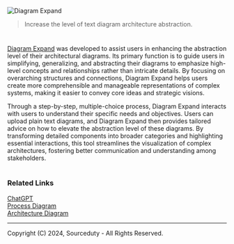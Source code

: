 ![Diagram Expand](https://github.com/user-attachments/assets/798d26eb-92ff-4f95-87a9-6d1bb8cc74c3)

> Increase the level of text diagram architecture abstraction.

#

[Diagram Expand](https://chatgpt.com/g/g-BBP3UprFf-diagram-expand) was developed to assist users in enhancing the abstraction level of their architectural diagrams. Its primary function is to guide users in simplifying, generalizing, and abstracting their diagrams to emphasize high-level concepts and relationships rather than intricate details. By focusing on overarching structures and connections, Diagram Expand helps users create more comprehensible and manageable representations of complex systems, making it easier to convey core ideas and strategic visions.

Through a step-by-step, multiple-choice process, Diagram Expand interacts with users to understand their specific needs and objectives. Users can upload plain text diagrams, and Diagram Expand then provides tailored advice on how to elevate the abstraction level of these diagrams. By transforming detailed components into broader categories and highlighting essential interactions, this tool streamlines the visualization of complex architectures, fostering better communication and understanding among stakeholders.

#
### Related Links

[ChatGPT](https://github.com/sourceduty/ChatGPT)
<br>
[Process Diagram](https://github.com/sourceduty/Process_Diagram)
<br>
[Architecture Diagram](https://github.com/sourceduty/Architecture_Diagram)

***
Copyright (C) 2024, Sourceduty - All Rights Reserved.
